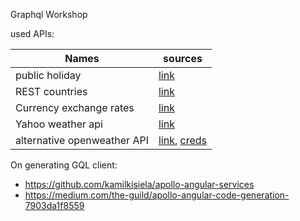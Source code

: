 Graphql Workshop

used APIs:

|Names| sources  |
|---| ------------- |
|public holiday |[link](https://date.nager.at/Api)|
|REST countries| [link](https://restcountries.eu/#api-endpoints-response-example)  |   
|Currency exchange rates| [link](https://exchangeratesapi.io/) |   
|Yahoo weather api|[link](https://developer.yahoo.com/weather)
|alternative openweather API|[link](https://openweathermap.org/current), [creds](https://gist.github.com/SebastianM/d4de7c3427883896b4b8)  |   

On generating GQL client:
- https://github.com/kamilkisiela/apollo-angular-services
- https://medium.com/the-guild/apollo-angular-code-generation-7903da1f8559
